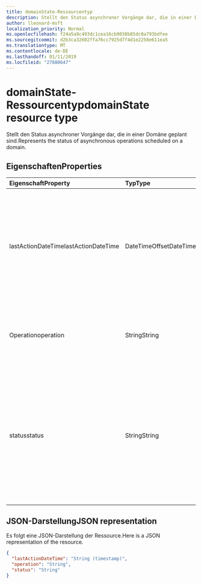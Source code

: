 ```yaml
---
title: domainState-Ressourcentyp
description: Stellt den Status asynchroner Vorgänge dar, die in einer Domäne geplant sind.
author: lleonard-msft
localization_priority: Normal
ms.openlocfilehash: f24a5a9c493dc1cea16cb9038b85dc0a793bdfee
ms.sourcegitcommit: d2b3ca32602ffa76cc7925d7f4d1e2258e611ea5
ms.translationtype: MT
ms.contentlocale: de-DE
ms.lasthandoff: 01/11/2019
ms.locfileid: "27880647"
---
```

# <a name="domainstate-resource-type"></a><span data-ttu-id="cafb2-103">domainState-Ressourcentyp</span><span class="sxs-lookup"><span data-stu-id="cafb2-103">domainState resource type</span></span>

<span data-ttu-id="cafb2-104">Stellt den Status asynchroner Vorgänge dar, die in einer Domäne geplant sind.</span><span class="sxs-lookup"><span data-stu-id="cafb2-104">Represents the status of asynchronous operations scheduled on a domain.</span></span>

## <a name="properties"></a><span data-ttu-id="cafb2-105">Eigenschaften</span><span class="sxs-lookup"><span data-stu-id="cafb2-105">Properties</span></span>

| <span data-ttu-id="cafb2-106">Eigenschaft</span><span class="sxs-lookup"><span data-stu-id="cafb2-106">Property</span></span>   | <span data-ttu-id="cafb2-107">Typ</span><span class="sxs-lookup"><span data-stu-id="cafb2-107">Type</span></span> | <span data-ttu-id="cafb2-108">Beschreibung</span><span class="sxs-lookup"><span data-stu-id="cafb2-108">Description</span></span> |
|:---------------|:--------|:----------|
| <span data-ttu-id="cafb2-109">lastActionDateTime</span><span class="sxs-lookup"><span data-stu-id="cafb2-109">lastActionDateTime</span></span> | <span data-ttu-id="cafb2-110">DateTimeOffset</span><span class="sxs-lookup"><span data-stu-id="cafb2-110">DateTimeOffset</span></span> | <span data-ttu-id="cafb2-p101">Zeitstempel der letzten Aktivität. Der Wert wird aktualisiert, wenn ein Vorgang geplant, die asynchrone Aufgabe gestartet und der Vorgang abgeschlossen wird.</span><span class="sxs-lookup"><span data-stu-id="cafb2-p101">Timestamp for when the last activity occurred. The value is updated when an operation is scheduled, the asynchronous task starts, and when the operation completes.</span></span> |
| <span data-ttu-id="cafb2-113">Operation</span><span class="sxs-lookup"><span data-stu-id="cafb2-113">operation</span></span> | <span data-ttu-id="cafb2-114">String</span><span class="sxs-lookup"><span data-stu-id="cafb2-114">String</span></span> | <span data-ttu-id="cafb2-p102">Typ des asynchronen Vorgangs. Mögliche Werte sind *ForceDelete* und *Verification*</span><span class="sxs-lookup"><span data-stu-id="cafb2-p102">Type of asynchronous operation. The values can be *ForceDelete* or *Verification*</span></span> |
| <span data-ttu-id="cafb2-117">status</span><span class="sxs-lookup"><span data-stu-id="cafb2-117">status</span></span> | <span data-ttu-id="cafb2-118">String</span><span class="sxs-lookup"><span data-stu-id="cafb2-118">String</span></span> | <span data-ttu-id="cafb2-119">Der aktuellen Status des Vorgangs.</span><span class="sxs-lookup"><span data-stu-id="cafb2-119">Current status of the operation.</span></span> <br> <span data-ttu-id="cafb2-120">*Scheduled*: Der Vorgang wurde geplant, aber noch nicht gestartet.</span><span class="sxs-lookup"><span data-stu-id="cafb2-120">*Scheduled* - Operation has been scheduled but has not started.</span></span> <br> <span data-ttu-id="cafb2-121">*InProgress*: Der Vorgang wurde gestartet und wird ausgeführt.</span><span class="sxs-lookup"><span data-stu-id="cafb2-121">*InProgress* - Task has started and is in progress.</span></span> <br> <span data-ttu-id="cafb2-122">*Failed*: Ein Fehler ist im Vorgang aufgetreten.</span><span class="sxs-lookup"><span data-stu-id="cafb2-122">*Failed* - Operation has failed.</span></span> |

## <a name="json-representation"></a><span data-ttu-id="cafb2-123">JSON-Darstellung</span><span class="sxs-lookup"><span data-stu-id="cafb2-123">JSON representation</span></span>
<span data-ttu-id="cafb2-124">Es folgt eine JSON-Darstellung der Ressource.</span><span class="sxs-lookup"><span data-stu-id="cafb2-124">Here is a JSON representation of the resource.</span></span>

<!-- {
  "blockType": "resource",
  "optionalProperties": [

  ],
  "@odata.type": "microsoft.graph.domainState"
}-->

```json
{
  "lastActionDateTime": "String (timestamp)",
  "operation": "String",
  "status": "String"
}

```

<!-- uuid: 8fcb5dbc-d5aa-4681-8e31-b001d5168d79
2015-10-25 14:57:30 UTC -->
<!-- {
  "type": "#page.annotation",
  "description": "domainState resource",
  "keywords": "",
  "section": "documentation",
  "tocPath": ""
}-->
